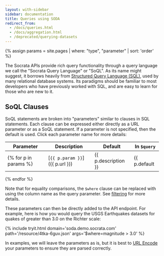```yaml
---
layout: with-sidebar
sidebar: documentation
title: Queries using SODA
redirect_from:
  - /docs/queries.html
  - /docs/aggregation.html
  - /deprecated/querying-datasets
---
```

{% assign params = site.pages | where: "type", "parameter" | sort: 'order' %}

The Socrata APIs provide rich query functionality through a query language we call the "Socrata Query Language" or "SoQL". As its name might suggest, it borrows heavily from [Structured Query Language (SQL)](http://en.wikipedia.org/wiki/Sql), used by many relational database systems. Its paradigms should be familiar to most developers who have previously worked with SQL, and are easy to learn for those who are new to it.

## SoQL Clauses

SoQL statements are broken into "parameters" similar to clauses in SQL statements. Each clause can be expressed either directly
as a URL parameter or as a SoQL statement. If a parameter is not specified, then the default is used. Click each parameter name for more details:

| Parameter                      | Description         | Default         | In `$query`        |
| ---                            | ---                 | ---             | ---                |
{% for p in params %}| [`{{ p.param }}`]({{ p.url }}) | {{ p.description }} | {{ p.default | default: "N/A" }} | `{{ p.in_query | default: "N/A" }}` |
{% endfor %}

Note that for equality comparisons, the `$where` clause can be replaced with using the column name as the query parameter. See 
[filtering](/docs/filtering.html) for more details.

These parameters can then be directly added to the API endpoint. For example, here is how you would query the USGS Earthquakes datasets for quakes of greater than 3.0 on the Richter scale: 

{% include tryit.html domain='soda.demo.socrata.com' path='/resource/4tka-6guv.json' args='$where=magnitude > 3.0' %}

In examples, we will leave the parameters as is, but it is best to [URL Encode](http://en.wikipedia.org/wiki/Url_encode) your parameters to ensure they are parsed correctly.
